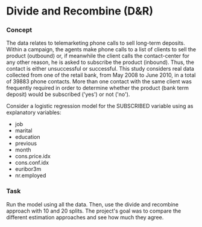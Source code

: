 # Divide and Recombine (D&R)

### Concept
The data relates to telemarketing phone calls to sell long-term deposits. Within a campaign, the agents make phone calls to a list of clients to sell the product (outbound) or, if meanwhile the client calls the contact-center for any other reason, he is asked to subscribe the product (inbound). Thus, the contact is either unsuccessful or successful.
This study considers real data collected from one of the retail bank, from May 2008 to June 2010, in a total of 39883 phone contacts. More than one contact with the same client was frequently required in order to determine whether the product (bank term deposit) would be subscribed ('yes') or not ('no').

Consider a logistic regression model for the SUBSCRIBED variable using as explanatory variables:
* job
* marital
* education
* previous
* month
* cons.price.idx
* cons.conf.idx
* euribor3m
* nr.employed

### Task
Run the model using all the data. Then, use the divide and recombine approach with 10 and 20 splits. The project's goal was to compare the different estimation approaches and see how much they agree.
